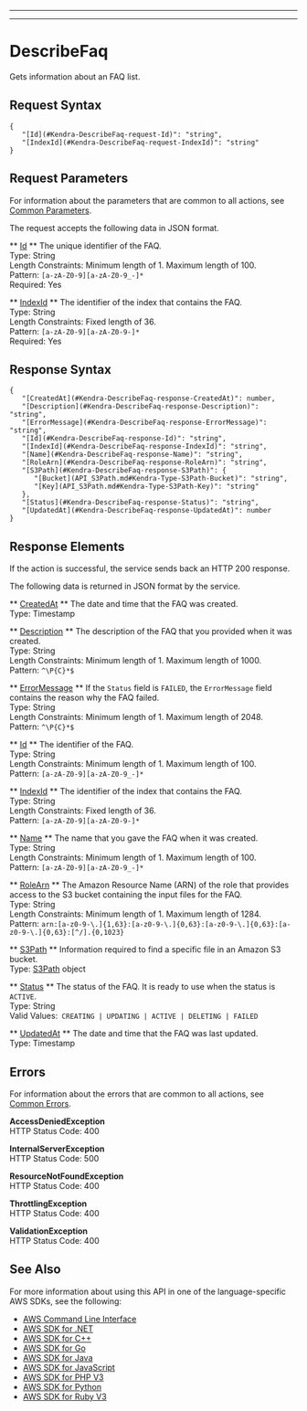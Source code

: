 --------

--------

# DescribeFaq<a name="API_DescribeFaq"></a>

Gets information about an FAQ list\.

## Request Syntax<a name="API_DescribeFaq_RequestSyntax"></a>

```
{
   "[Id](#Kendra-DescribeFaq-request-Id)": "string",
   "[IndexId](#Kendra-DescribeFaq-request-IndexId)": "string"
}
```

## Request Parameters<a name="API_DescribeFaq_RequestParameters"></a>

For information about the parameters that are common to all actions, see [Common Parameters](CommonParameters.md)\.

The request accepts the following data in JSON format\.

 ** [Id](#API_DescribeFaq_RequestSyntax) **   <a name="Kendra-DescribeFaq-request-Id"></a>
The unique identifier of the FAQ\.  
Type: String  
Length Constraints: Minimum length of 1\. Maximum length of 100\.  
Pattern: `[a-zA-Z0-9][a-zA-Z0-9_-]*`   
Required: Yes

 ** [IndexId](#API_DescribeFaq_RequestSyntax) **   <a name="Kendra-DescribeFaq-request-IndexId"></a>
The identifier of the index that contains the FAQ\.  
Type: String  
Length Constraints: Fixed length of 36\.  
Pattern: `[a-zA-Z0-9][a-zA-Z0-9-]*`   
Required: Yes

## Response Syntax<a name="API_DescribeFaq_ResponseSyntax"></a>

```
{
   "[CreatedAt](#Kendra-DescribeFaq-response-CreatedAt)": number,
   "[Description](#Kendra-DescribeFaq-response-Description)": "string",
   "[ErrorMessage](#Kendra-DescribeFaq-response-ErrorMessage)": "string",
   "[Id](#Kendra-DescribeFaq-response-Id)": "string",
   "[IndexId](#Kendra-DescribeFaq-response-IndexId)": "string",
   "[Name](#Kendra-DescribeFaq-response-Name)": "string",
   "[RoleArn](#Kendra-DescribeFaq-response-RoleArn)": "string",
   "[S3Path](#Kendra-DescribeFaq-response-S3Path)": { 
      "[Bucket](API_S3Path.md#Kendra-Type-S3Path-Bucket)": "string",
      "[Key](API_S3Path.md#Kendra-Type-S3Path-Key)": "string"
   },
   "[Status](#Kendra-DescribeFaq-response-Status)": "string",
   "[UpdatedAt](#Kendra-DescribeFaq-response-UpdatedAt)": number
}
```

## Response Elements<a name="API_DescribeFaq_ResponseElements"></a>

If the action is successful, the service sends back an HTTP 200 response\.

The following data is returned in JSON format by the service\.

 ** [CreatedAt](#API_DescribeFaq_ResponseSyntax) **   <a name="Kendra-DescribeFaq-response-CreatedAt"></a>
The date and time that the FAQ was created\.  
Type: Timestamp

 ** [Description](#API_DescribeFaq_ResponseSyntax) **   <a name="Kendra-DescribeFaq-response-Description"></a>
The description of the FAQ that you provided when it was created\.  
Type: String  
Length Constraints: Minimum length of 1\. Maximum length of 1000\.  
Pattern: `^\P{C}*$` 

 ** [ErrorMessage](#API_DescribeFaq_ResponseSyntax) **   <a name="Kendra-DescribeFaq-response-ErrorMessage"></a>
If the `Status` field is `FAILED`, the `ErrorMessage` field contains the reason why the FAQ failed\.  
Type: String  
Length Constraints: Minimum length of 1\. Maximum length of 2048\.  
Pattern: `^\P{C}*$` 

 ** [Id](#API_DescribeFaq_ResponseSyntax) **   <a name="Kendra-DescribeFaq-response-Id"></a>
The identifier of the FAQ\.  
Type: String  
Length Constraints: Minimum length of 1\. Maximum length of 100\.  
Pattern: `[a-zA-Z0-9][a-zA-Z0-9_-]*` 

 ** [IndexId](#API_DescribeFaq_ResponseSyntax) **   <a name="Kendra-DescribeFaq-response-IndexId"></a>
The identifier of the index that contains the FAQ\.  
Type: String  
Length Constraints: Fixed length of 36\.  
Pattern: `[a-zA-Z0-9][a-zA-Z0-9-]*` 

 ** [Name](#API_DescribeFaq_ResponseSyntax) **   <a name="Kendra-DescribeFaq-response-Name"></a>
The name that you gave the FAQ when it was created\.  
Type: String  
Length Constraints: Minimum length of 1\. Maximum length of 100\.  
Pattern: `[a-zA-Z0-9][a-zA-Z0-9_-]*` 

 ** [RoleArn](#API_DescribeFaq_ResponseSyntax) **   <a name="Kendra-DescribeFaq-response-RoleArn"></a>
The Amazon Resource Name \(ARN\) of the role that provides access to the S3 bucket containing the input files for the FAQ\.  
Type: String  
Length Constraints: Minimum length of 1\. Maximum length of 1284\.  
Pattern: `arn:[a-z0-9-\.]{1,63}:[a-z0-9-\.]{0,63}:[a-z0-9-\.]{0,63}:[a-z0-9-\.]{0,63}:[^/].{0,1023}` 

 ** [S3Path](#API_DescribeFaq_ResponseSyntax) **   <a name="Kendra-DescribeFaq-response-S3Path"></a>
Information required to find a specific file in an Amazon S3 bucket\.  
Type: [S3Path](API_S3Path.md) object

 ** [Status](#API_DescribeFaq_ResponseSyntax) **   <a name="Kendra-DescribeFaq-response-Status"></a>
The status of the FAQ\. It is ready to use when the status is `ACTIVE`\.  
Type: String  
Valid Values:` CREATING | UPDATING | ACTIVE | DELETING | FAILED` 

 ** [UpdatedAt](#API_DescribeFaq_ResponseSyntax) **   <a name="Kendra-DescribeFaq-response-UpdatedAt"></a>
The date and time that the FAQ was last updated\.  
Type: Timestamp

## Errors<a name="API_DescribeFaq_Errors"></a>

For information about the errors that are common to all actions, see [Common Errors](CommonErrors.md)\.

 **AccessDeniedException**   
HTTP Status Code: 400

 **InternalServerException**   
HTTP Status Code: 500

 **ResourceNotFoundException**   
HTTP Status Code: 400

 **ThrottlingException**   
HTTP Status Code: 400

 **ValidationException**   
HTTP Status Code: 400

## See Also<a name="API_DescribeFaq_SeeAlso"></a>

For more information about using this API in one of the language\-specific AWS SDKs, see the following:
+  [AWS Command Line Interface](https://docs.aws.amazon.com/goto/aws-cli/kendra-2019-02-03/DescribeFaq) 
+  [AWS SDK for \.NET](https://docs.aws.amazon.com/goto/DotNetSDKV3/kendra-2019-02-03/DescribeFaq) 
+  [AWS SDK for C\+\+](https://docs.aws.amazon.com/goto/SdkForCpp/kendra-2019-02-03/DescribeFaq) 
+  [AWS SDK for Go](https://docs.aws.amazon.com/goto/SdkForGoV1/kendra-2019-02-03/DescribeFaq) 
+  [AWS SDK for Java](https://docs.aws.amazon.com/goto/SdkForJava/kendra-2019-02-03/DescribeFaq) 
+  [AWS SDK for JavaScript](https://docs.aws.amazon.com/goto/AWSJavaScriptSDK/kendra-2019-02-03/DescribeFaq) 
+  [AWS SDK for PHP V3](https://docs.aws.amazon.com/goto/SdkForPHPV3/kendra-2019-02-03/DescribeFaq) 
+  [AWS SDK for Python](https://docs.aws.amazon.com/goto/boto3/kendra-2019-02-03/DescribeFaq) 
+  [AWS SDK for Ruby V3](https://docs.aws.amazon.com/goto/SdkForRubyV3/kendra-2019-02-03/DescribeFaq) 